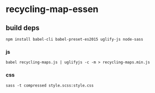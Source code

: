 # recycling-map-essen

## build deps

`npm install babel-cli babel-preset-es2015 uglify-js node-sass`

### js

`babel recycling-maps.js | uglifyjs -c -m > recycling-maps.min.js`

### css

`sass -t compressed style.scss:style.css`
